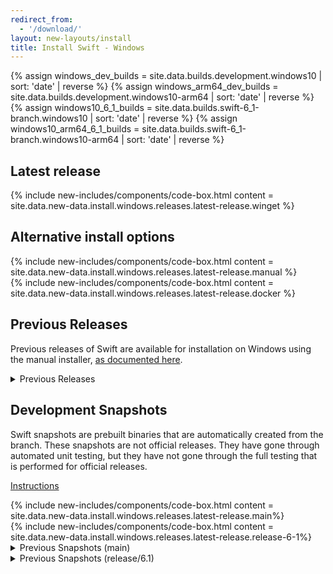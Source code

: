 ```yaml
---
redirect_from:
  - '/download/'
layout: new-layouts/install
title: Install Swift - Windows
---
```


{% assign windows_dev_builds = site.data.builds.development.windows10 | sort: 'date' | reverse %}
{% assign windows_arm64_dev_builds = site.data.builds.development.windows10-arm64 | sort: 'date' | reverse %}
{% assign windows10_6_1_builds = site.data.builds.swift-6_1-branch.windows10 | sort: 'date' | reverse %}
{% assign windows10_arm64_6_1_builds = site.data.builds.swift-6_1-branch.windows10-arm64 | sort: 'date' | reverse %}

<div class="content">
  <h2>Latest release</h2>
  <div class="release-box section">
    <div class="content">
      {% include new-includes/components/code-box.html content = site.data.new-data.install.windows.releases.latest-release.winget %}
    </div>
  </div>
  <h2>Alternative install options</h2>
  <div class="releases-grid">
    <div class="release-box section">
      <div class="content">
        {% include new-includes/components/code-box.html content = site.data.new-data.install.windows.releases.latest-release.manual %}
      </div>
    </div>
    <div class="release-box section">
      <div class="content">
        {% include new-includes/components/code-box.html content = site.data.new-data.install.windows.releases.latest-release.docker %}
      </div>
    </div>
  </div>
  <h2>Previous Releases</h2>
  <div>
    <p class="content-copy">Previous releases of Swift are available for installation on Windows using the manual installer, <a href="/install/windows/archived">as documented here</a>.</p>
  </div>
  <div class="release-box section">
    <div class="content">
        <details class="download" style="margin-bottom: 0;">
        <summary>Previous Releases</summary>
        {% include install/_older-releases.md platform="Windows 10" %}
        </details>
    </div>
  </div>
  <h2>Development Snapshots</h2>
  <div>
    <p class="content-copy">Swift snapshots are prebuilt binaries that are automatically created from the branch. These snapshots are not official releases. They have gone through automated unit testing, but they have not gone through the full testing that is performed for official releases.</p>
  </div>
  <div>
    <p class="content-copy">
      <a class="content-link" href="/install/windows/manual/">Instructions <i></i></a>
    </p>
  </div>
  <div class="releases-grid">
    <div class="release-box section">
      <div class="content">
        {% include new-includes/components/code-box.html content = site.data.new-data.install.windows.releases.latest-release.main%}
      </div>
    </div>
    <div class="release-box section">
      <div class="content">
        {% include new-includes/components/code-box.html content = site.data.new-data.install.windows.releases.latest-release.release-6-1%}
      </div>
    </div>
  </div>
  <div class="release-box section">
    <div class="content">
        <details class="download">
        <summary>Previous Snapshots (main)</summary>
        {% include install/_older_snapshots.md builds=windows_dev_builds name="windows" platform_dir="windows10" branch_dir="development" %}
        </details>
    </div>
  </div>
  <div class="release-box section">
    <div class="content">
        <details class="download">
        <summary>Previous Snapshots (release/6.1)</summary>
        {% include install/_older_snapshots.md builds=windows10_6_1_builds name="windows" platform_dir="windows10" branch_dir="swift-6.1-branch" %}
        </details>
    </div>
  </div>
</div>
